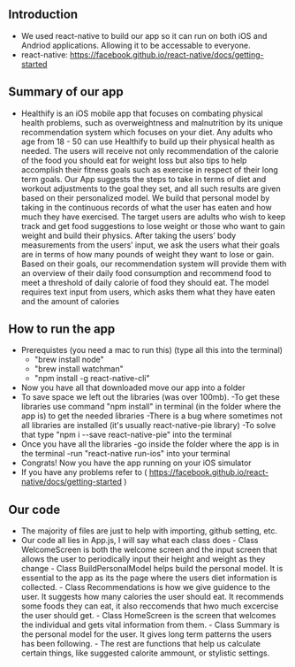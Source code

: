 Introduction
-------------
- We used react-native to build our app so it can run on both iOS and Andriod applications. Allowing it to be accessable to everyone.
- react-native: https://facebook.github.io/react-native/docs/getting-started

Summary of our app
------------------
- Healthify is an iOS mobile app that focuses on combating physical health problems, such as overweightness and malnutrition by its unique recommendation 
system which focuses on your diet. Any adults who age from 18 - 50 can use Healthify to build up their physical health as needed. The users will receive 
not only recommendation of the calorie of the food you should eat for weight loss but also tips to help accomplish their fitness goals such as exercise 
in respect of their long term goals. Our App suggests the steps to take in terms of diet and workout adjustments to the goal they set, and all such results
are given based on their personalized model. We build that personal model by taking in the continuous records of what the user has eaten and how much they
have exercised. The target users are adults who wish to keep track and get food suggestions to lose weight or those who want to gain weight and build their 
physics. After taking the users’ body measurements from the users’ input, we ask the users what their goals are in terms of how many pounds of weight they
want to lose or gain. Based on their goals, our recommendation system will provide them with an overview of their daily food consumption and recommend food
to meet a threshold of daily calorie of food they should eat. The model requires text input from users, which asks them what they have eaten and the amount
of calories 

How to run the app
------------------
- Prerequistes (you need a mac to run this) (type all this into the terminal)
	- "brew install node"
	- "brew install watchman"
	- "npm install -g react-native-cli"
- Now you have all that downloaded move our app into a folder
- To save space we left out the libraries (was over 100mb).
	-To get these libraries use command "npm install" in terminal (in the folder where the app is) to get the needed libraries
	-There is a bug where sometimes not all libraries are installed (it's usually react-native-pie library)
		-To solve that type "npm i --save react-native-pie" into the terminal
- Once you have all the libraries 
	-go inside the folder where the app is in the terminal
	-run "react-native run-ios" into your terminal
- Congrats! Now you have the app running on your iOS simulator 
- If you have any problems refer to ( https://facebook.github.io/react-native/docs/getting-started )
	
Our code
--------
- The majority of files are just to help with importing, github setting, etc.
- Our code all lies in App.js, I will say what each class does
		- Class WelcomeScreen is both the welcome screen and the input screen that allows the user to periodically
		input their height and weight as they change
		- Class BuildPersonalModel helps build the personal model. It is essential to the app as its the page where
		the users diet information is collected.
		- Class Recommendations is how we give guidence to the user. It suggests how many calories the user should eat.
		It recommends some foods they can eat, it also reccomends that hwo much excercise the user should get.
		- Class HomeScreen is the screen that welcomes the individual and gets vital information from them.
		- Class Summary is the personal model for the user. It gives long term patterns the users has been following.
		- The rest are functions that help us calculate certain things, like suggested calorite ammount, or stylistic settings.
